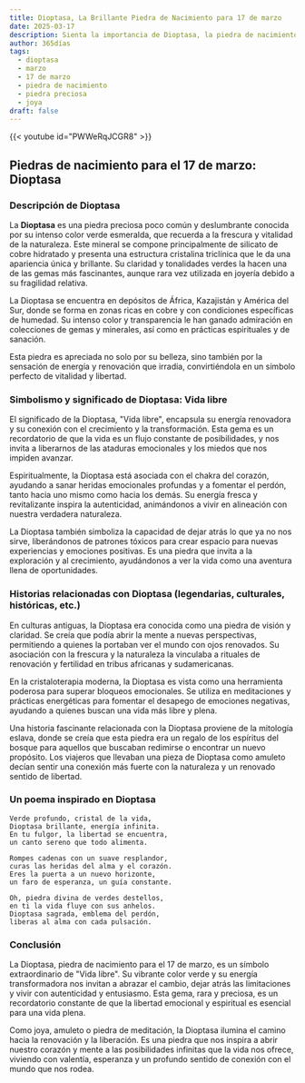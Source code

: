 ```yaml
---
title: Dioptasa, La Brillante Piedra de Nacimiento para 17 de marzo
date: 2025-03-17
description: Sienta la importancia de Dioptasa, la piedra de nacimiento de 17 de marzo que simboliza Vida libre. Deje que su belleza y significado iluminen su día.
author: 365días
tags:
  - dioptasa
  - marzo
  - 17 de marzo
  - piedra de nacimiento
  - piedra preciosa
  - joya
draft: false
---
```


{{< youtube id="PWWeRqJCGR8" >}}

## Piedras de nacimiento para el 17 de marzo: Dioptasa

### Descripción de Dioptasa

La **Dioptasa** es una piedra preciosa poco común y deslumbrante conocida por su intenso color verde esmeralda, que recuerda a la frescura y vitalidad de la naturaleza. Este mineral se compone principalmente de silicato de cobre hidratado y presenta una estructura cristalina triclínica que le da una apariencia única y brillante. Su claridad y tonalidades verdes la hacen una de las gemas más fascinantes, aunque rara vez utilizada en joyería debido a su fragilidad relativa.

La Dioptasa se encuentra en depósitos de África, Kazajistán y América del Sur, donde se forma en zonas ricas en cobre y con condiciones específicas de humedad. Su intenso color y transparencia le han ganado admiración en colecciones de gemas y minerales, así como en prácticas espirituales y de sanación.

Esta piedra es apreciada no solo por su belleza, sino también por la sensación de energía y renovación que irradia, convirtiéndola en un símbolo perfecto de vitalidad y libertad.

### Simbolismo y significado de Dioptasa: Vida libre

El significado de la Dioptasa, "Vida libre", encapsula su energía renovadora y su conexión con el crecimiento y la transformación. Esta gema es un recordatorio de que la vida es un flujo constante de posibilidades, y nos invita a liberarnos de las ataduras emocionales y los miedos que nos impiden avanzar.

Espiritualmente, la Dioptasa está asociada con el chakra del corazón, ayudando a sanar heridas emocionales profundas y a fomentar el perdón, tanto hacia uno mismo como hacia los demás. Su energía fresca y revitalizante inspira la autenticidad, animándonos a vivir en alineación con nuestra verdadera naturaleza.

La Dioptasa también simboliza la capacidad de dejar atrás lo que ya no nos sirve, liberándonos de patrones tóxicos para crear espacio para nuevas experiencias y emociones positivas. Es una piedra que invita a la exploración y al crecimiento, ayudándonos a ver la vida como una aventura llena de oportunidades.

### Historias relacionadas con Dioptasa (legendarias, culturales, históricas, etc.)

En culturas antiguas, la Dioptasa era conocida como una piedra de visión y claridad. Se creía que podía abrir la mente a nuevas perspectivas, permitiendo a quienes la portaban ver el mundo con ojos renovados. Su asociación con la frescura y la naturaleza la vinculaba a rituales de renovación y fertilidad en tribus africanas y sudamericanas.

En la cristaloterapia moderna, la Dioptasa es vista como una herramienta poderosa para superar bloqueos emocionales. Se utiliza en meditaciones y prácticas energéticas para fomentar el desapego de emociones negativas, ayudando a quienes buscan una vida más libre y plena.

Una historia fascinante relacionada con la Dioptasa proviene de la mitología eslava, donde se creía que esta piedra era un regalo de los espíritus del bosque para aquellos que buscaban redimirse o encontrar un nuevo propósito. Los viajeros que llevaban una pieza de Dioptasa como amuleto decían sentir una conexión más fuerte con la naturaleza y un renovado sentido de libertad.

### Un poema inspirado en Dioptasa

```
Verde profundo, cristal de la vida,  
Dioptasa brillante, energía infinita.  
En tu fulgor, la libertad se encuentra,  
un canto sereno que todo alimenta.  

Rompes cadenas con un suave resplandor,  
curas las heridas del alma y el corazón.  
Eres la puerta a un nuevo horizonte,  
un faro de esperanza, un guía constante.  

Oh, piedra divina de verdes destellos,  
en ti la vida fluye con sus anhelos.  
Dioptasa sagrada, emblema del perdón,  
liberas al alma con cada pulsación.
```

### Conclusión

La Dioptasa, piedra de nacimiento para el 17 de marzo, es un símbolo extraordinario de "Vida libre". Su vibrante color verde y su energía transformadora nos invitan a abrazar el cambio, dejar atrás las limitaciones y vivir con autenticidad y entusiasmo. Esta gema, rara y preciosa, es un recordatorio constante de que la libertad emocional y espiritual es esencial para una vida plena.

Como joya, amuleto o piedra de meditación, la Dioptasa ilumina el camino hacia la renovación y la liberación. Es una piedra que nos inspira a abrir nuestro corazón y mente a las posibilidades infinitas que la vida nos ofrece, viviendo con valentía, esperanza y un profundo sentido de conexión con el mundo que nos rodea.